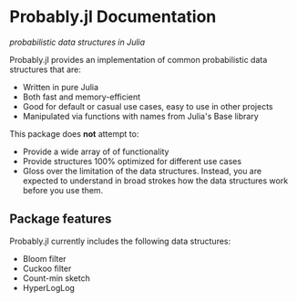 # Probably.jl Documentation
_probabilistic data structures in Julia_

Probably.jl provides an implementation of common probabilistic data structures that are:
- Written in pure Julia
- Both fast and memory-efficient
- Good for default or casual use cases, easy to use in other projects
- Manipulated via functions with names from Julia's Base library

This package does __not__ attempt to:
- Provide a wide array of of functionality
- Provide structures 100% optimized for different use cases
- Gloss over the limitation of the data structures. Instead, you are expected to understand in broad strokes how the data structures work before you use them.

## Package features
Probably.jl currently includes the following data structures:
 - Bloom filter
 - Cuckoo filter
 - Count-min sketch
 - HyperLogLog
